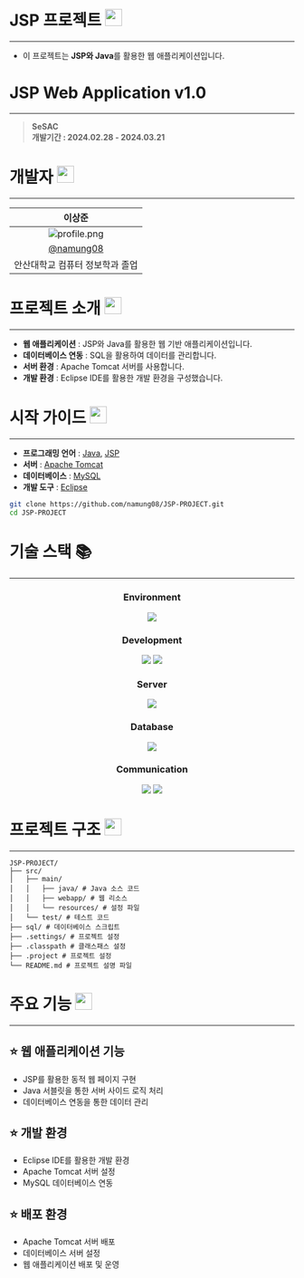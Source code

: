 # JSP 프로젝트 <img src="img/jsp-icon.png" alt="" width="30">

---

- 이 프로젝트는 **JSP와 Java**를 활용한 웹 애플리케이션입니다.

<h1>JSP Web Application v1.0</h1>

---

> **SeSAC**  
> **개발기간 : 2024.02.28 - 2024.03.21**

# 개발자 <img src="img/developer-icon.png" alt="" width="30">

---

|                              **이상준**                               |
| :-------------------------------------------------------------------: |
| ![profile.png](https://avatars.githubusercontent.com/u/113490780?v=4) |
|               [@namung08](https://github.com/namung08)                |
|                    안산대학교 컴퓨터 정보학과 졸업                    |

# 프로젝트 소개 <img src="img/info-icon.png" alt="" width="30">

---

- **웹 애플리케이션** : JSP와 Java를 활용한 웹 기반 애플리케이션입니다.
- **데이터베이스 연동** : SQL을 활용하여 데이터를 관리합니다.
- **서버 환경** : Apache Tomcat 서버를 사용합니다.
- **개발 환경** : Eclipse IDE를 활용한 개발 환경을 구성했습니다.

# 시작 가이드 <img src="img/guide-icon.png" alt="" width="30">

---

- **프로그래밍 언어** : [Java](https://www.java.com/), [JSP](https://www.oracle.com/java/technologies/javaserver-pages.html)
- **서버** : [Apache Tomcat](https://tomcat.apache.org/)
- **데이터베이스** : [MySQL](https://www.mysql.com/)
- **개발 도구** : [Eclipse](https://www.eclipse.org/)

```bash
git clone https://github.com/namung08/JSP-PROJECT.git
cd JSP-PROJECT
```

# 기술 스택 📚

---

<div align=center> 
<h3>Environment</h3>
    <img src="https://img.shields.io/badge/Eclipse-2C2255?style=for-the-badge&logo=Eclipse&logoColor=white">
<h3>Development</h3>
<img src="https://img.shields.io/badge/Java-ED8B00?style=for-the-badge&logo=Java&logoColor=white">
<img src="https://img.shields.io/badge/JSP-007396?style=for-the-badge&logo=Java&logoColor=white">
<h3>Server</h3>
<img src="https://img.shields.io/badge/Apache Tomcat-F8DC75?style=for-the-badge&logo=Apache Tomcat&logoColor=black">
<h3>Database</h3>
<img src="https://img.shields.io/badge/MySQL-4479A1?style=for-the-badge&logo=MySQL&logoColor=white">
<h3>Communication </h3>
<img src="https://img.shields.io/badge/github-181717?style=for-the-badge&logo=github&logoColor=white">
<img src="https://img.shields.io/badge/git-F05032?style=for-the-badge&logo=git&logoColor=white">
</div>

# 프로젝트 구조 <img src="img/structure-icon.png" alt="" width="30">

---

```
JSP-PROJECT/
├── src/
│   ├── main/
│   │   ├── java/ # Java 소스 코드
│   │   ├── webapp/ # 웹 리소스
│   │   └── resources/ # 설정 파일
│   └── test/ # 테스트 코드
├── sql/ # 데이터베이스 스크립트
├── .settings/ # 프로젝트 설정
├── .classpath # 클래스패스 설정
├── .project # 프로젝트 설정
└── README.md # 프로젝트 설명 파일
```

# 주요 기능 <img src="img/feature-icon.png" alt="" width="30">

---

## ⭐️ 웹 애플리케이션 기능

- JSP를 활용한 동적 웹 페이지 구현
- Java 서블릿을 통한 서버 사이드 로직 처리
- 데이터베이스 연동을 통한 데이터 관리

## ⭐️ 개발 환경

- Eclipse IDE를 활용한 개발 환경
- Apache Tomcat 서버 설정
- MySQL 데이터베이스 연동

## ⭐️ 배포 환경

- Apache Tomcat 서버 배포
- 데이터베이스 서버 설정
- 웹 애플리케이션 배포 및 운영
